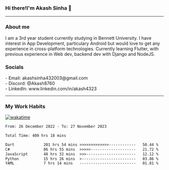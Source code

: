<h3>Hi there!I'm Akash Sinha 👋</h3>

--- 

<h3>About me</h3>
I am a 3rd year student currently studying in Bennett University. I have interest in App Development, particulary Android but would love to get any experience in cross-platform technologies. Currently learning Flutter, with previous experience in Web dev, backend dev with Django and NodeJS.

<h3>Socials</h3>
 - Email: akashsinha432003@gmail.com<br>
 - Discord: @Akash8760<br>
 - LinkedIn: www.linkedin.com/in/akash4323<br>


---

<h3>My Work Habits</h3>

[![wakatime](https://wakatime.com/badge/user/938b2951-49cf-4810-9b9e-c17cde3d3343.svg)](https://wakatime.com/@938b2951-49cf-4810-9b9e-c17cde3d3343)

<!--START_SECTION:waka-->

```txt
From: 26 December 2022 - To: 27 November 2023

Total Time: 400 hrs 18 mins

Dart             201 hrs 54 mins >>>>>>>>>>>>>------------   50.44 %
C#               86 hrs 55 mins  >>>>>--------------------   21.72 %
JavaScript       48 hrs 32 mins  >>>----------------------   12.12 %
Python           15 hrs 26 mins  >------------------------   03.86 %
YAML             7 hrs 14 mins   -------------------------   01.81 %
```

<!--END_SECTION:waka-->

